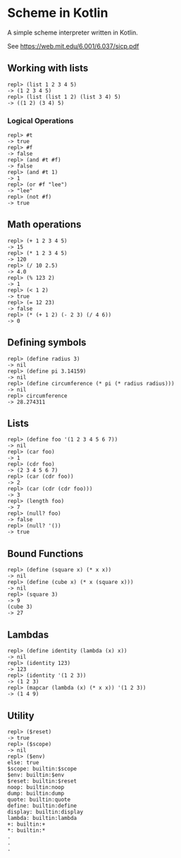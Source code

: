 # Scheme in Kotlin

A simple scheme interpreter written in Kotlin.

See https://web.mit.edu/6.001/6.037/sicp.pdf 

## Working with lists

```agsl
repl> (list 1 2 3 4 5)
-> (1 2 3 4 5)
repl> (list (list 1 2) (list 3 4) 5)
-> ((1 2) (3 4) 5)
```

### Logical Operations

```agsl
repl> #t
-> true
repl> #f
-> false
repl> (and #t #f)
-> false
repl> (and #t 1)
-> 1
repl> (or #f "lee")
-> "lee"
repl> (not #f)
-> true
```

## Math operations

```agsl
repl> (+ 1 2 3 4 5)
-> 15
repl> (* 1 2 3 4 5)
-> 120
repl> (/ 10 2.5)
-> 4.0
repl> (% 123 2)
-> 1
repl> (< 1 2)
-> true
repl> (= 12 23)
-> false
repl> (* (+ 1 2) (- 2 3) (/ 4 6))
-> 0
```

## Defining symbols

```agsl
repl> (define radius 3)
-> nil
repl> (define pi 3.14159)
-> nil
repl> (define circumference (* pi (* radius radius)))
-> nil
repl> circumference
-> 28.274311
```

## Lists

```agsl
repl> (define foo '(1 2 3 4 5 6 7))
-> nil
repl> (car foo)
-> 1
repl> (cdr foo)
-> (2 3 4 5 6 7)
repl> (car (cdr foo))
-> 2
repl> (car (cdr (cdr foo)))
-> 3
repl> (length foo)
-> 7
repl> (null? foo)
-> false
repl> (null? '())
-> true
```
## Bound Functions

```agsl
repl> (define (square x) (* x x))
-> nil
repl> (define (cube x) (* x (square x)))
-> nil
repl> (square 3)
-> 9
(cube 3)
-> 27
```

## Lambdas

```agsl
repl> (define identity (lambda (x) x))
-> nil
repl> (identity 123)
-> 123
repl> (identity '(1 2 3))
-> (1 2 3)
repl> (mapcar (lambda (x) (* x x)) '(1 2 3))
-> (1 4 9)
```

## Utility

```agsl
repl> ($reset)
-> true
repl> ($scope)
-> nil
repl> ($env)
else: true
$scope: builtin:$scope
$env: builtin:$env
$reset: builtin:$reset
noop: builtin:noop
dump: builtin:dump
quote: builtin:quote
define: builtin:define
display: builtin:display
lambda: builtin:lambda
+: builtin:+
*: builtin:*
.
.
.
```
